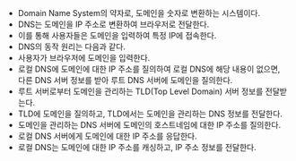 - Domain Name System의 약자로, 도메인을 숫자로 변환하는 시스템이다.
- DNS는 도메인을 IP 주소로 변환하여 브라우저로 전달한다.
- 이를 통해 사용자들은 도메인을 입력하여 특정 IP에 접속한다.
- DNS의 동작 원리는 다음과 같다.
- 사용자가 브라우저에 도메인을 입력한다. 
- 로컬 DNS에 도메인에 대한 IP 주소를 질의하여 로컬 DNS에 해당 내용이 없으면, 다른 DNS 서버 정보를 받아 루트 DNS 서버에 도메인을 질의한다.
- 루트 서버로부터 도메인을 관리하는 TLD(Top Level Domain) 서버 정보를 전달받는다.
- TLD에 도메인을 질의하고, TLD에서는 도메인을 관리하는 DNS 정보를 전달한다.
- 도메인을 관리하는 DNS 서버에 도메인의 호스트네임에 대한 IP 주소를 질의한다.
- 로컬 DNS 서버에게 도메인에 대한 IP 주소를 응답한다.
- 로컬 DNS는 도메인에 대한 IP 주소를 캐싱하고, IP 주소 정보를 전달한다.
